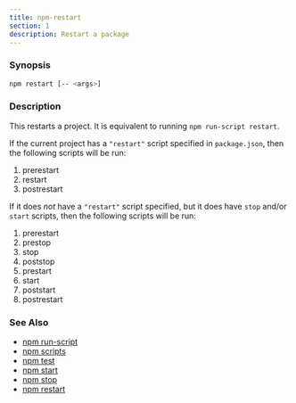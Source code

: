 ```yaml
---
title: npm-restart
section: 1
description: Restart a package
---
```


### Synopsis

```bash
npm restart [-- <args>]
```

### Description

This restarts a project. It is equivalent to running `npm run-script restart`.

If the current project has a `"restart"` script specified in
`package.json`, then the following scripts will be run:

1. prerestart
2. restart
3. postrestart

If it does _not_ have a `"restart"` script specified, but it does have
`stop` and/or `start` scripts, then the following scripts will be run:

1. prerestart
2. prestop
3. stop
4. poststop
5. prestart
6. start
7. poststart
8. postrestart

### See Also

- [npm run-script](/commands/npm-run-script)
- [npm scripts](/using-npm/scripts)
- [npm test](/commands/npm-test)
- [npm start](/commands/npm-start)
- [npm stop](/commands/npm-stop)
- [npm restart](/commands/npm-restart)
